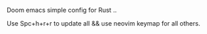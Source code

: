 Doom emacs simple config for Rust ..

Use Spc+h+r+r to update all && use neovim keymap for all others.
